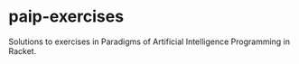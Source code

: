 # paip-exercises
Solutions to exercises in Paradigms of Artificial Intelligence Programming in Racket.
